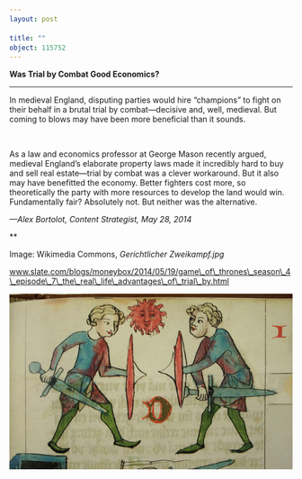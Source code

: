```yaml
---
layout: post

title: ""
object: 115752
---
```

**Was Trial by Combat Good Economics?**

****

In medieval England, disputing parties would hire “champions” to fight on their behalf in a brutal trial by combat—decisive and, well, medieval. But coming to blows may have been more beneficial than it sounds.

 

As a law and economics professor at George Mason recently argued, medieval England’s elaborate property laws made it incredibly hard to buy and sell real estate—trial by combat was a clever workaround. But it also may have benefitted the economy. Better fighters cost more, so theoretically the party with more resources to develop the land would win. Fundamentally fair? Absolutely not. But neither was the alternative.

*—Alex Bortolot, Content Strategist, May 28, 2014*

**

Image: Wikimedia Commons, *Gerichtlicher Zweikampf.jpg*

www.slate.com/blogs/moneybox/2014/05/19/game\_of\_thrones\_season\_4\_episode\_7\_the\_real\_life\_advantages\_of\_trial\_by.html

![](../images/14-05-28_TrialByCombatEDIT-1.png)
